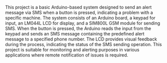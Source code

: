 This project is a basic Arduino-based system designed to send an alert message via SMS when a button is pressed, indicating a problem with a specific machine. The system consists of an Arduino board, a keypad for input, an LM044L LCD for display, and a SIM800L GSM module for sending SMS. When the button is pressed, the Arduino reads the input from the keypad and sends an SMS message containing the predefined alert message to a specified phone number. The LCD provides visual feedback during the process, indicating the status of the SMS sending operation. This project is suitable for monitoring and alerting purposes in various applications where remote notification of issues is required.